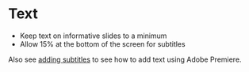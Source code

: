 # Text

* Keep text on informative slides to a minimum
* Allow 15% at the bottom of the screen for subtitles

Also see [adding subtitles](editing.md#adding-subtitles) to see how to add text using Adobe Premiere.
